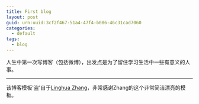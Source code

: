 ```yaml
---
title: First blog
layout: post
guid: urn:uuid:3cf2f467-51a4-47f4-b086-46c31cad7060
categories:
  - default
tags:
  - blog
---
```



人生中第一次写博客（包括微博），出发点是为了留住学习生活中一些有意义的人事。

---

该博客模板'盗'自于[Linghua Zhang](http://lhzhang.com/)，非常感谢Zhang的这个非常简洁漂亮的模板。
